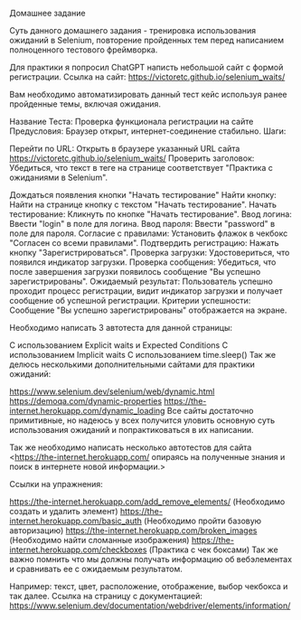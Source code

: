 Домашнее задание

Суть данного домашнего задания - тренировка использования ожиданий в Selenium, повторение пройденных тем перед написанием полноценного тестового фреймворка.

Для практики я попросил ChatGPT написть небольшой сайт с формой регистрации. Ссылка на сайт: https://victoretc.github.io/selenium_waits/

Вам необходимо автоматизировать данный тест кейс используя ранее пройденные темы, включая ожидания.

Название Теста: Проверка функционала регистрации на сайте Предусловия: Браузер открыт, интернет-соединение стабильно. Шаги:

Перейти по URL: Открыть в браузере указанный URL сайта https://victoretc.github.io/selenium_waits/
Проверить заголовок: Убедиться, что текст в теге
на странице соответствует "Практика с ожиданиями в Selenium".

Дождаться появления кнопки "Начать тестирование"
Найти кнопку: Найти на странице кнопку с текстом "Начать тестирование".
Начать тестирование: Кликнуть по кнопке "Начать тестирование".
Ввод логина: Ввести "login" в поле для логина.
Ввод пароля: Ввести "password" в поле для пароля.
Согласие с правилами: Установить флажок в чекбокс "Согласен со всеми правилами".
Подтвердить регистрацию: Нажать кнопку "Зарегистрироваться".
Проверка загрузки: Удостовериться, что появился индикатор загрузки.
Проверка сообщения: Убедиться, что после завершения загрузки появилось сообщение "Вы успешно зарегистрированы".
Ожидаемый результат: Пользователь успешно проходит процесс регистрации, видит индикатор загрузки и получает сообщение об успешной регистрации. Критерии успешности: Сообщение "Вы успешно зарегистрированы" отображается на экране.

Необходимо написать 3 автотеста для данной страницы:

С использованием Explicit waits и Expected Conditions
С использованием Implicit waits
С использованием time.sleep()
Так же делюсь несколькими дополнительными сайтами для практики ожиданий:

https://www.selenium.dev/selenium/web/dynamic.html
https://demoqa.com/dynamic-properties
https://the-internet.herokuapp.com/dynamic_loading
Все сайты достаточно примитивные, но надеюсь у всех получится уловить основную суть использования ожиданий и попрактиковаться в их написании.

Так же необходимо написать несколько автотестов для сайта <https://the-internet.herokuapp.com/ опираясь на полученные знания и поиск в интернете новой информации.>

Ссылки на упражнения:

https://the-internet.herokuapp.com/add_remove_elements/ (Необходимо создать и удалить элемент)
https://the-internet.herokuapp.com/basic_auth (Необходимо пройти базовую авторизацию)
https://the-internet.herokuapp.com/broken_images (Необходимо найти сломанные изображения)
https://the-internet.herokuapp.com/checkboxes (Практика с чек боксами)
Так же важно помнить что мы должны получать информацию об вебэлементах и сравнивать ее с ожидаемым результатом.

Например: текст, цвет, расположение, отображение, выбор чекбокса и так далее. Ссылка на страницу с документацией: https://www.selenium.dev/documentation/webdriver/elements/information/
